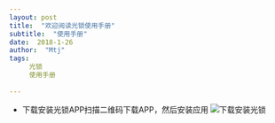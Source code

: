 ```yaml
---
layout: post
title:  "欢迎阅读光锁使用手册"
subtitle:  "使用手册"
date:  2018-1-26
author:  "Mtj"
tags:
     光锁
     使用手册
     
---
```


* 下载安装光锁APP扫描二维码下载APP，然后安装应用
![下载安装光锁](http://img.guangyuwulian.com/user-main-img-36.jpg)
